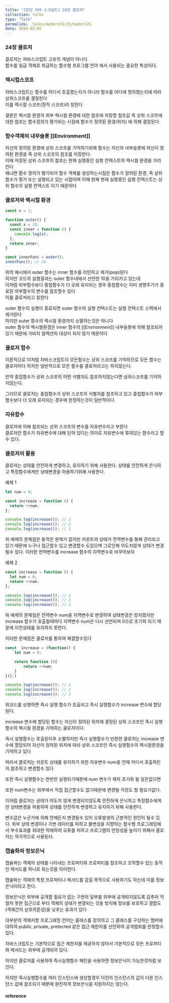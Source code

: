 ```yaml
---
title: "[모던 자바 스크립트] 24장 클로저"
collection: talks
type: "Talk"
permalink: _talks/modernJS/25/modernJS
date: 2024-05-05
---
```


### 24장 클로저

클로저는 자바스크립트 고유의 개념이 아니다
<br> 함수를 일급 객체로 취급하는 함수형 프로그램 언어 에서 사용되는 중요한 특성이다.

### 렉시컬스코프

자바스크립트는 함수를 어디서 호출했는지가 아니라 함수를 어디에 정의했는지에 따라 상위스코프를 결정한다 <br> 이를 렉시컬 스코프(정적 스코프)라 칭한다

결론은 렉시컬 환경의 외부 렉시컬 환경에 대한 참조에 저장할 참조값 즉 상위 스코프에 대한 참조는 함수정의가 평가되는 시점에 함수가 정의된 환경(위치)
에 의해 결정된다

### 함수객체의 내부슬롯 [[Environment]]

자신의 정의된 환경에 상위 스코프를 기억하기위해 함수는 자신의 내부슬롯에 자신이 정의된 환경을 즉 상위 스코프의 참조를 저장한다.
<br> 이때 저장된 상위 스코프의 참조는 현재 실행중인 실행 컨텍스트의 렉시컬 환경을 가리킨다
<br> 왜냐면 함수 정의가 평가되어 함수 객체를 생성하는시점은 함수가 정의된 환경, 즉 상위 함수가 평가 또는 실행되고 있는 시점이며 이때 현재 현재 실행중인 실행 컨텍스트는 상위 함수의 실행 컨텍스트 이기 때문이다

### 클로저와 렉시컬 환경

```javascript
const x = 1;

function outer() {
  const x = 10;
  const inner = function () {
    console.log(x);
  };
  return inner;
}

const innerFunc = outer();
innerFunc(); // 10
```

위의 예시에서 outer 함수는 inner 함수를 리턴하고 제거(pop)된다 <br>
하지만 코드의 실행결과는 outer 함수내에서 선언한 10을 가리키고 있는데
<br>이처럼 외부함수보다 중첩함수가 더 오래 유지되는 경우 중첩함수는 이미 생명주기가 종료된 외부함수의 변수를 참조할수 있다
<br>이를 클로저라고 칭한다

outer 함수의 실행이 종료되면 outer 함수의 실행 컨텍스트는 실행 컨텍스트 스택에서 제거된다
<br> 하지만 outer 함수의 렉시컬 환경까지 소멸하는것은 아니다
<br> outer 함수의 렉시컬환경은 inner 함수의 [[Environment]] 내부슬롯에 의해 참조되어 있기 때문에 가비지 컬렉션의 대상이 되지 않기 때문이다

### 클로저 함수

이론적으로 이처럼 자바스크립트이 모든함수는 상위 스코프를 기억하므로 모든 함수는 클로저이다 하지만 일반적으로 모든 함수를 클로저라고는 하지않는다.

만약 중접함수가 상위 스코프의 어떤 식별자도 참조하지않는다면 상위스코프를 기억하지않는다.

그러므로 클로저는 중첩함수가 상위 스코프의 식별자를 참조하고 있고 중첩함수가 외부함수보다 더 오래 유지되는 경우에 한정하는것이 일반적이다.

### 자유함수

클로저에 의해 참조되는 상위 스코프의 변수를 자유번수라고 부른다
<br> 클로저란 함수가 자유변수에 대해 닫혀 있다는 의미로 자유변수에 묶여있는 함수라고 할수 있다.

### 클로저의 활용

클로저는 상태를 안전하게 변경하고, 유지하기 위해 사용한다. 상태를 안전하게 은닉하고 특정함수에게만 상태변경을 허용하기위해 사용한다.

예제 1

```javascript
let num = 0;

const increase = function () {
  return ++num;
};

console.log(increase()); // 1
console.log(increase()); // 2
console.log(increase()); // 3
```

위 예제의 문제점은 동작은 문제가 없지만
카운트의 상태가 전역변수를 통해 관리되고 있기 때문에 누구나 접근할수 있고 변경할수 도있으며 그로인해 의도치않게 상태가 변경될수 있다.
이러한 전역변수를 increase 함수의 지역변수로 바꾸어보자

예제 2

```javascript
const increase = function () {
  let num = 0;
  return ++num;
};

console.log(increase()); // 1
console.log(increase()); // 1
console.log(increase()); // 1
```

위 예제의 문제점은 전역변수 num을 지역변수로 변경하여 상태변경은 방지했지만 increase 함수가 호출될때마다 지역변수 num은 다시 선언되며 0으로 초기화 되기 때문에 이전상태를 유지하지 못한다.

이러한 문제점은 클로저를 통하여 해결할수있다

```javascript
const  increase = (function() {
    let num = 0;

    return function (){
        return ++num;
    }
}();)

console.log(increase()); // 1
console.log(increase()); // 2
console.log(increase()); // 3
```

위코드를 싱행하면 즉시 실행 함수가 호출되고 즉시 실행함수가 increase 변수에 할당된다.

increase 변수에 할당된 함수는 자신이 정의된 위치에 결정된 상위 스코프인 즉시 실행함수의 렉시컬 환경을 기억하는 클로저이다.

즉시 실행함수는 호출된이후 소멸하지만 즉시 실행함수가 반환한 클로저는 increase 변수에 할당되어 자신이 정의된 위치에 따라 상위 스코프인 즉시 실행함수의 렉시컬환경을 기억하고 있다

따라서 클로저는 카운트 상태를 유지하기 위한 자유변수 num을 언제 어디서 호출하든지 참조하고 변경할수 있다

또한 즉시 실행함수는 한번만 실행되기때문에 num 변수가 재차 초기화 될 일은없으면

또한 num변수는 외부에서 직접 접근할수도 없기때문에 변경될 걱정도 할 필요가없다.

이처럼 클로저는 상태가 의도치 않게 변경되지않도록 안전하게 은닉하고 특정함수에게만 상태변경을 허용하여 상태를 안전하게 변경하고 유지하기 위해 사용한다.

변수값은 누군가에 의해 언제든지 변경될수 있어 오류발생의 근본적인 원인이 될수 있다.
외부 상태 변경이나 가변 데이터를 피하고 불변성을 지향하는 함수형 프로그래밍에서 부수효과를 최대한 억제하여 오류를 피하고 프로그램의 안정성을 높이기 위해서 클로저는 적극적으로 사용된다.

### 캡슐화와 정보은닉

캡슐화는 객체의 상태를 나타내는 프로퍼티와 프로퍼티를 참조하고 조작할수 있는 동작인 메서드를 하나로 묶는것을 의미한다.

캡슐화는 객체의 특정 프로퍼티나 메서드를 감출 목적으로 사용하기도 하는데 이를 정보 은닉이라고 한다.

정보은닉은 외부에 공개할 필요가 없는 구현의 일부를 외부에 공개되지않도록 감추어 적절치 못한 접근으로 부터 객체의 상태가 변경되는 것을 방지해 정보를 보호하고 결합도(객체간의 상호의존성)을 낮추는 효과가 있다

대부분의 객체지향 프로그래밍 언어는 클래스를 정의하고 그 클래스를 구성하는 멤버에 대하여 public, private, pretected 같은 접근 제한자를 선언하여 공개범위를 한정할수 있다.

자바스크립트는 기본적으로 접근 제한자를 제공하지 않아서 기본적으로 모든 프로퍼티와 메서드는 외부에 공개되어 있다.

하지만 클로저를 사용하여 즉시실행함수 패턴을 사용하면 정보은닉이 가능한것처럼 보인다.

하지만 즉시실행함수를 여러 인스턴스에 생성할경우 이전의 인스턴스의 값이 다른 인스턴스 값에 참조되기 때문에 완전하게 정보은닉을 지원하지는 않는다.



#### reference

